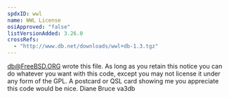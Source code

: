 ```yaml
---
spdxID: wwl
name: WWL License
osiApproved: "false"
listVersionAdded: 3.26.0
crossRefs: 
  - "http://www.db.net/downloads/wwl+db-1.3.tgz"
---
```


db@FreeBSD.ORG wrote this file. As long as you retain this notice you can do whatever you want with this code, except you may not license it under any form of the GPL. A postcard or QSL card showing me you appreciate this code would be nice. Diane Bruce va3db
